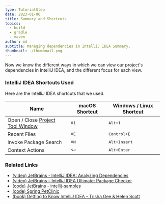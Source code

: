 ```yaml
---
type: TutorialStep
date: 2023-01-06
title: Summary and Shortcuts
topics:
  - build
  - gradle
  - maven
author: md
subtitle: Managing dependencies in IntelliJ IDEA Summary.
thumbnail: ./thumbnail.png
---
```


Now we know the different ways in which we can view our project's dependencies in IntelliJ IDEA, and the different focus for each view.

### IntelliJ IDEA Shortcuts Used

Here are the IntelliJ IDEA shortcuts that we used.

| Name                                                                                             | macOS Shortcut | Windows / Linux Shortcut |
| ------------------------------------------------------------------------------------------------ | -------------- | ------------------------ |
| Open / Close [Project Tool Window](https://www.jetbrains.com/help/idea/project-tool-window.html) | <kbd>⌘1</kbd>  | <kbd>Alt+1</kbd>         |
| Recent Files                                                                                     | <kbd>⌘E</kbd>  | <kbd>Control+E</kbd>     |
| Invoke Package Search                                                                            | <kbd>⌘N</kbd>  | <kbd>Alt+Insert</kbd>    |
| Context Actions                                                                                  | <kbd>⌥⏎</kbd>  | <kbd>Alt+Enter</kbd>     |

### Related Links

- [(video) JetBrains - IntelliJ IDEA: Analyzing Dependencies](https://www.youtube.com/watch?v=La3Cp-O05eQ)
- [(video) JetBrains – IntelliJ IDEA Ultimate: Package Checker](https://www.youtube.com/watch?v=RWtN4WNQsX4)
- [(code) JetBrains - intellij-samples](https://github.com/JetBrains/intellij-samples)
- [(code) Spring PetClinic](https://github.com/spring-projects/spring-petclinic)
- [(book) Getting to Know IntelliJ IDEA - Trisha Gee & Helen Scott](https://leanpub.com/gettingtoknowIntelliJIDEA)
